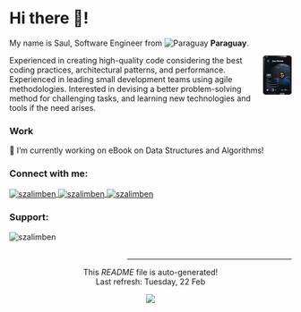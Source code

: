<style type="text/css">
    .row {
        display: flex;
    }

    .column {
        flex: 50%;
    }
</style>


<h1> Hi there 👋! </h1>

My name is Saul, Software Engineer from <img src="https://cdn-icons-png.flaticon.com/512/197/197376.png" width="13" alt="Paraguay"/> <b>Paraguay</b>.

<div class="row">
  <div class="column">
      Experienced in creating high-quality code considering the best coding practices, architectural patterns, and performance. 
      Experienced in leading small development teams using agile methodologies.
      Interested in devising a better problem-solving method for challenging tasks, and learning new technologies and tools if the need arises.
  </div>
  <div class="column">
      <a href="https://app.daily.dev/DailyDevTips"><img src="https://github.com/zalimben/zalimben/blob/main/devcard.svg" width="250" alt="Zalimben's Dev Card"/></a>
  </div>
</div>

<h3 align="left"> Work </h3>
🔭 I’m currently working on eBook on Data Structures and Algorithms!

<h3 align="left">Connect with me:</h3>
<p align="left">
    <a href="https://dev.to/szalimben" target="blank"><img align="center" src="https://raw.githubusercontent.com/rahuldkjain/github-profile-readme-generator/master/src/images/icons/Social/devto.svg" alt="szalimben" height="30" width="40" />
    </a>
    <a href="https://twitter.com/szalimben" target="blank"><img align="center" src="https://raw.githubusercontent.com/rahuldkjain/github-profile-readme-generator/master/src/images/icons/Social/twitter.svg" alt="szalimben" height="30" width="40" />
    </a>
    <a href="https://linkedin.com/in/szalimben" target="blank"><img align="center" src="https://raw.githubusercontent.com/rahuldkjain/github-profile-readme-generator/master/src/images/icons/Social/linked-in-alt.svg" alt="szalimben" height="30" width="40" />
    </a>
</p>

<h3 align="left">Support:</h3>
<p>
    <a href="https://www.buymeacoffee.com/szalimben"> <img align="left" src="https://cdn.buymeacoffee.com/buttons/v2/default-yellow.png" height="50" width="210" alt="szalimben" /></a>
</p>
<br>
<br>

------------
<p align="center">This <i>README</i> file is auto-generated</b>!
</br>Last refresh: Tuesday, 22 Feb<br />

<p align="center">
    <img src="https://github.com/Zalimben/Zalimben/workflows/README%20build/badge.svg" /> 
</p>

